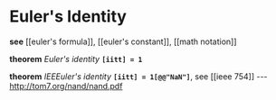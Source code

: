# Euler's Identity

**see** [[euler's formula]], [[euler's constant]], [[math notation]]

**theorem** _Euler's identity_ **`[iitt] = 1`**

**theorem** _IEEEuler's identity_ **`[iitt] = 1[@@"NaN"]`**, see [[ieee 754]] --- <http://tom7.org/nand/nand.pdf>
